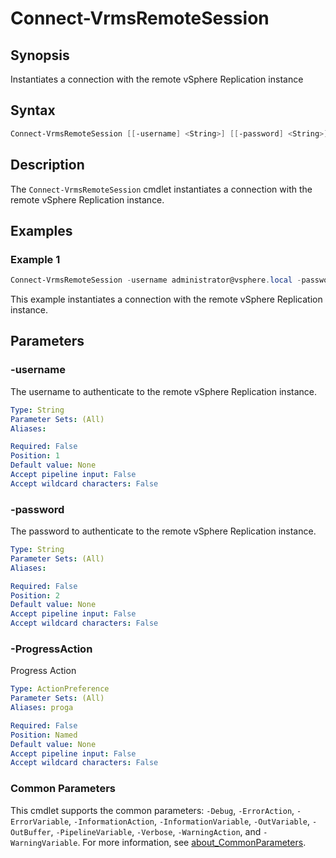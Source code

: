 # Connect-VrmsRemoteSession

## Synopsis

Instantiates a connection with the remote vSphere Replication instance

## Syntax

```powershell
Connect-VrmsRemoteSession [[-username] <String>] [[-password] <String>] [-ProgressAction <ActionPreference>] [<CommonParameters>]
```

## Description

The `Connect-VrmsRemoteSession` cmdlet instantiates a connection with the remote vSphere Replication instance.

## Examples

### Example 1

```powershell
Connect-VrmsRemoteSession -username administrator@vsphere.local -password VMw@re1!
```

This example instantiates a connection with the remote vSphere Replication instance.

## Parameters

### -username

The username to authenticate to the remote vSphere Replication instance.

```yaml
Type: String
Parameter Sets: (All)
Aliases:

Required: False
Position: 1
Default value: None
Accept pipeline input: False
Accept wildcard characters: False
```

### -password

The password to authenticate to the remote vSphere Replication instance.

```yaml
Type: String
Parameter Sets: (All)
Aliases:

Required: False
Position: 2
Default value: None
Accept pipeline input: False
Accept wildcard characters: False
```

### -ProgressAction

Progress Action

```yaml
Type: ActionPreference
Parameter Sets: (All)
Aliases: proga

Required: False
Position: Named
Default value: None
Accept pipeline input: False
Accept wildcard characters: False
```

### Common Parameters

This cmdlet supports the common parameters: `-Debug`, `-ErrorAction`, `-ErrorVariable`, `-InformationAction`, `-InformationVariable`, `-OutVariable`, `-OutBuffer`, `-PipelineVariable`, `-Verbose`, `-WarningAction`, and `-WarningVariable`. For more information, see [about_CommonParameters](http://go.microsoft.com/fwlink/?LinkID=113216).
